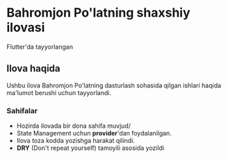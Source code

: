 # Bahromjon Po'latning shaxshiy ilovasi

Flutter'da tayyorlangan

## Ilova haqida

Ushbu ilova Bahromjon Po'latning dasturlash sohasida qilgan ishlari haqida ma'lumot berushi uchun tayyorlandi.

### Sahifalar

* Hozirda ilovada bir dona sahifa muvjud/
* State Management uchun <b>provider</b>'dan foydalanilgan.
* Ilova toza kodda yozishga harakat qilindi.
* <b>DRY</b> (Don't repeat yourself) tamoyili asosida yozildi
